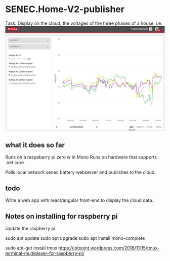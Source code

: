 
# SENEC.Home-V2-publisher
Task: Display on the cloud, the voltages of the three phases of a house.
i.e.
![Fronius portal](https://raw.githubusercontent.com/cliveontoast/SENEC.Home-V2-publisher/master/end-result.png)

## what it does so far
Runs on a raspeberry pi zero w in Mono
Runs on hardware that supports .net core

Polls local network senec battery webserver and publishes to the cloud.

## todo
Write a web app with react/angular front-end to display the cloud data.


## Notes on installing for raspberry pi

Update the raspberry pi

sudo apt update
sudo apt upgrade
sudo apt install mono-complete

sudo apt-get install tmux
https://iotpoint.wordpress.com/2016/11/15/tmux-terminal-multiplexer-for-raspberry-pi/


